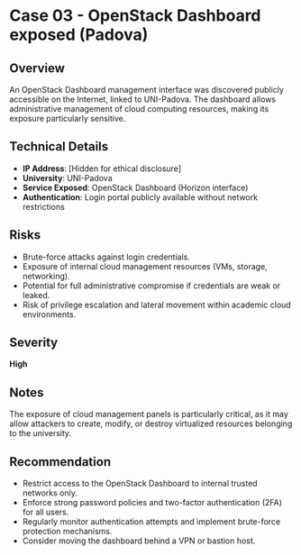 # Case 03 - OpenStack Dashboard exposed (Padova)

## Overview
An OpenStack Dashboard management interface was discovered publicly accessible on the Internet, linked to UNI-Padova. The dashboard allows administrative management of cloud computing resources, making its exposure particularly sensitive.

## Technical Details
- **IP Address**: [Hidden for ethical disclosure]
- **University**: UNI-Padova
- **Service Exposed**: OpenStack Dashboard (Horizon interface)
- **Authentication**: Login portal publicly available without network restrictions

## Risks
- Brute-force attacks against login credentials.
- Exposure of internal cloud management resources (VMs, storage, networking).
- Potential for full administrative compromise if credentials are weak or leaked.
- Risk of privilege escalation and lateral movement within academic cloud environments.

## Severity
**High**

## Notes
The exposure of cloud management panels is particularly critical, as it may allow attackers to create, modify, or destroy virtualized resources belonging to the university.

## Recommendation
- Restrict access to the OpenStack Dashboard to internal trusted networks only.
- Enforce strong password policies and two-factor authentication (2FA) for all users.
- Regularly monitor authentication attempts and implement brute-force protection mechanisms.
- Consider moving the dashboard behind a VPN or bastion host.
